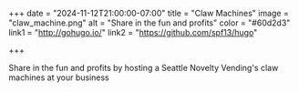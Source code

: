 +++
date = "2024-11-12T21:00:00-07:00"
title = "Claw Machines"
image = "claw_machine.png"
alt = "Share in the fun and profits"
color = "#60d2d3"
link1 = "http://gohugo.io/"
link2 = "https://github.com/spf13/hugo"

+++

Share in the fun and profits by hosting a Seattle Novelty Vending's claw machines at your business